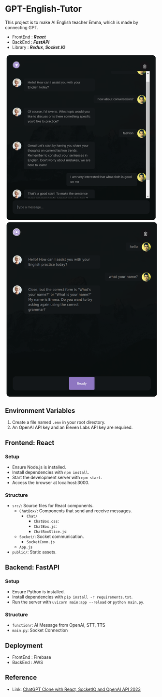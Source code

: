 # GPT-English-Tutor

This project is to make AI English teacher Emma, which is made by connecting GPT.
- FrontEnd : ***React***
- BackEnd : ***FastAPI***
- Library : ***Redux***, ***Socket.IO***

![Alt text](/server/upload/chat_text.png)
![Alt text](/server/upload/chat_audio.png)


## Environment Variables

1. Create a file named `.env` in your root directory.
2. An OpenAI API key and an Eleven Labs API key are required.

## Frontend: React

### Setup
- Ensure Node.js is installed.
- Install dependencies with `npm install`.
- Start the development server with `npm start`.
- Access the browser at localhost:3000.

### Structure
- `src/`: Source files for React components.
  + `ChatBox/`: Components that send and receive messages.
    + `Chat/`
        + `ChatBox.css`:
        + `ChatBox.js`:
        + `ChatBoxSlice.js`:
  + `Socket/`: Socket communication.
    + `SocketConn.js`
  + `App.js`
- `public/`: Static assets.

## Backend: FastAPI

### Setup
- Ensure Python is installed.
- Install dependencies with `pip install -r requirements.txt`.
- Run the server with `uvicorn main:app --reload` or `python main.py`.

   
### Structure
- `function/`: AI Message from OpenAI, STT, TTS
- `main.py`: Socket Connection

## Deployment
- FrontEnd : Firebase
- BackEnd : AWS

## Reference
- Link: [ChatGPT Clone with React, SocketIO and OpenAI API 2023][udemy_link]

[udemy_link]: https://www.udemy.com/course/chatgpt-with-react-and-openai-api-2023-build-your-own-app/
